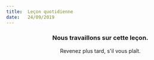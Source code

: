 ```yaml
---
title:  Leçon quotidienne
date:   24/09/2019
---
```


### <center>Nous travaillons sur cette leçon.</center>
<center>Revenez plus tard, s'il vous plaît.</center>